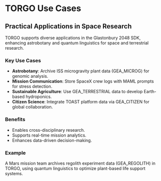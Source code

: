 # TORGO Use Cases
## Practical Applications in Space Research

TORGO supports diverse applications in the Glastonbury 2048 SDK, enhancing astrobotany and quantum linguistics for space and terrestrial research.

### Key Use Cases
- **Astrobotany**: Archive ISS microgravity plant data (GEA_MICROG) for genomic analysis.
- **Mission Communication**: Store SpaceX crew logs with MAML prompts for stress detection.
- **Sustainable Agriculture**: Use GEA_TERRESTRIAL data to develop Earth-based hydroponics.
- **Citizen Science**: Integrate TOAST platform data via GEA_CITIZEN for global collaboration.

### Benefits
- Enables cross-disciplinary research.
- Supports real-time mission analytics.
- Enhances data-driven decision-making.

### Example
A Mars mission team archives regolith experiment data (GEA_REGOLITH) in TORGO, using quantum linguistics to optimize plant-based life support systems.